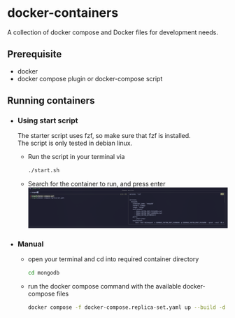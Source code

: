 # docker-containers
A collection of docker compose and Docker files for development needs.

## Prerequisite 
- docker
- docker compose plugin or docker-compose script

## Running containers
- ### Using start script
    The starter script uses fzf, so make sure that fzf is installed. <br>
    The script is only tested in debian linux.

  - Run the script in your terminal via
    ```bash
    ./start.sh
    ```
  - Search for the container to run, and press enter 
    ![screenshot](./assets/screenshot.png)
- ### Manual
  - open your terminal and cd into required container directory
    ```bash
    cd mongodb
    ```
  - run the docker compose command with the available docker-compose files
    ```bash
    docker compose -f docker-compose.replica-set.yaml up --build -d
    ```

